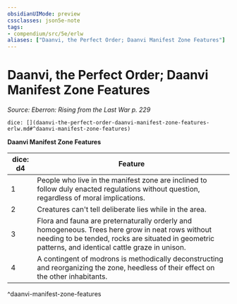 ```yaml
---
obsidianUIMode: preview
cssclasses: json5e-note
tags:
- compendium/src/5e/erlw
aliases: ["Daanvi, the Perfect Order; Daanvi Manifest Zone Features"]
---
```

# Daanvi, the Perfect Order; Daanvi Manifest Zone Features
*Source: Eberron: Rising from the Last War p. 229* 

`dice: [](daanvi-the-perfect-order-daanvi-manifest-zone-features-erlw.md#^daanvi-manifest-zone-features)`

**Daanvi Manifest Zone Features**

| dice: d4 | Feature |
|----------|---------|
| 1 | People who live in the manifest zone are inclined to follow duly enacted regulations without question, regardless of moral implications. |
| 2 | Creatures can't tell deliberate lies while in the area. |
| 3 | Flora and fauna are preternaturally orderly and homogeneous. Trees here grow in neat rows without needing to be tended, rocks are situated in geometric patterns, and identical cattle graze in unison. |
| 4 | A contingent of modrons is methodically deconstructing and reorganizing the zone, heedless of their effect on the other inhabitants. |
^daanvi-manifest-zone-features